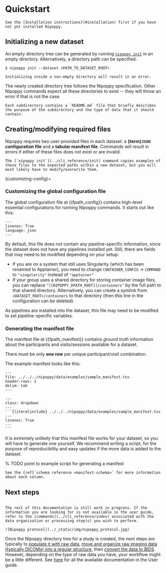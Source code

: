 # Quickstart

```{note}
See the [Installation instructions](#installation) first if you have not yet installed Nipoppy.
```

## Initializing a new dataset

An empty directory tree can be generated by running [`nipoppy init`](../cli_reference/init) in an empty directory. Alternatively, a directory path can be specified:
```{code-block} console
$ nipoppy init --dataset <PATH_TO_DATASET_ROOT>
```

```{warning}
Initializing inside a non-empty directory will result in an error.
```

The newly created directory tree follows the Nipoppy specification. Other Nipoppy commands expect all these directories to exist -- they will throw an error if that is not the case.

```{tip}
Each subdirectory contains a `README.md` file that briefly describes the purpose of the subdirectory and the type of data that it should contain.
```

## Creating/modifying required files

Nipoppy requires two user-provided files in each dataset: a **{term}`JSON` configuration file** and a **tabular manifest file**. Commands will result in errors if either of these files does not exist or are invalid.

```{note}
The [`nipoppy init`](../cli_reference/init) command copies examples of these files to the expected paths within a new dataset, but you will most likely have to modify/overwrite them.
```

(customizing-config)=
### Customizing the global configuration file

The global configuration file at {{fpath_config}} contains high-level essential configurations for running Nipoppy commands. It starts out like this:
```{literalinclude} ../../../nipoppy/data/examples/sample_global_config.json
---
linenos: True
language: json
---
```

By default, this file does not contain any pipeline-specific information, since the dataset does not have any pipelines installed yet. Still, there are fields that may need to be modified depending on your setup:
- If you are on a system that still uses Singularity (which has been renamed to Apptainer), you need to change `CONTAINER_CONFIG` -> `COMMAND` to `"singularity"` instead of `"apptainer"`
- If your group uses a shared directory for storing container image files, you can replace `"[[NIPOPPY_DPATH_ROOT]]/containers"` by the full path to that shared directory. Alternatively, you can create a symlink from `<DATASET_ROOT>/containers` to that directory (then this line in the configuration can be deleted).

As pipelines are installed into the dataset, this file may need to be modified to set pipeline-specific variables.


### Generating the manifest file

The manifest file at {{fpath_manifest}} contains *ground truth* information about the participants and visits/sessions available for a dataset.

There must be only **one row** per unique participant/visit combination.

The example manifest looks like this:
```{csv-table}
---
file: ../../../nipoppy/data/examples/sample_manifest.tsv
header-rows: 1
delim: tab
---
```

````{admonition} Raw content of the example manifest file
---
class: dropdown
---
```{literalinclude} ../../../nipoppy/data/examples/sample_manifest.tsv
---
linenos: True
---
```
````

It is extremely unlikely that this manifest file works for your dataset, so you will have to generate one yourself. We recommend writing a script, for the purpose of reproducibility and easy updates if the more data is added to the dataset.


% TODO point to example script for generating a manifest

```{tip}
See the {ref}`schema reference <manifest-schema>` for more information about each column.
```

## Next steps

```{note}

The rest of this documentation is still work in progress. If the information you are looking for is not available in the user guide, refer to the [commands](../cli_reference/index) associated with the data organization or processing step(s) you wish to perform.

![Nipoppy protocol](../_static/img/nipoppy_protocol.jpg)
```

Once the Nipoppy directory tree for a study is created, the next steps are typically to [populate it with raw data](../how_to_guides/user_guide/populating.md), [move and organize raw imaging data (typically DICOMs) into a regular structure](../how_to_guides/user_guide/organizing_imaging.md), then [convert the data to BIDS](../how_to_guides/user_guide/bids_conversion.md). However, depending on the type of raw data you have, your workflow might be a little different. See [here](../how_to_guides/user_guide/index.md) for all the available documentation in the User guide.
